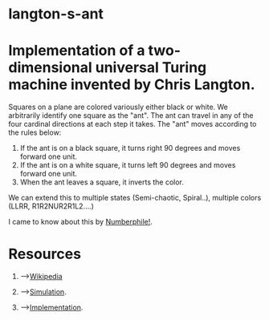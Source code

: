 # langton-s-ant

# Implementation of a two-dimensional universal Turing machine invented by Chris Langton.

Squares on a plane are colored variously either black or white. We arbitrarily identify one square as the "ant". The ant can travel in any of the four cardinal directions at each step it takes. The "ant" moves according to the rules below:

1. If the ant is on a black square, it turns right 90 degrees and moves forward one unit.
2. If the ant is on a white square, it turns left 90 degrees and moves forward one unit.
3. When the ant leaves a square, it inverts the color.

We can extend this to multiple states (Semi-chaotic, Spiral..), multiple colors (LLRR, R1R2NUR2R1L2....)

I came to know about this by [Numberphile!](https://www.youtube.com/watch?v=NWBToaXK5T0).

# Resources

1. -->[Wikipedia](https://en.wikipedia.org/wiki/Langton%27s_ant)

2. -->[Simulation](http://www.langtonant.com/).

3. -->[Implementation](https://rosettacode.org/wiki/Langton%27s_ant).
